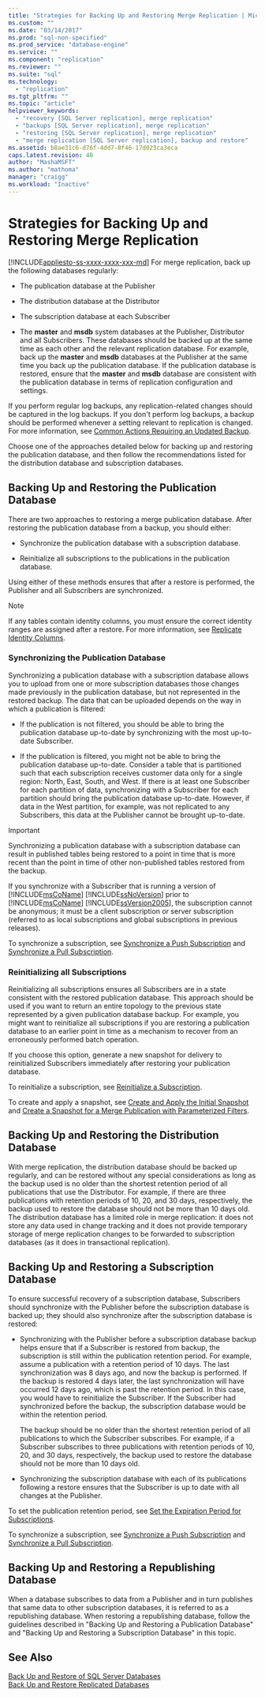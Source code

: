 ```yaml
---
title: "Strategies for Backing Up and Restoring Merge Replication | Microsoft Docs"
ms.custom: ""
ms.date: "03/14/2017"
ms.prod: "sql-non-specified"
ms.prod_service: "database-engine"
ms.service: ""
ms.component: "replication"
ms.reviewer: ""
ms.suite: "sql"
ms.technology: 
  - "replication"
ms.tgt_pltfrm: ""
ms.topic: "article"
helpviewer_keywords: 
  - "recovery [SQL Server replication], merge replication"
  - "backups [SQL Server replication], merge replication"
  - "restoring [SQL Server replication], merge replication"
  - "merge replication [SQL Server replication], backup and restore"
ms.assetid: b8ae31c6-d76f-4dd7-8f46-17d023ca3eca
caps.latest.revision: 48
author: "MashaMSFT"
ms.author: "mathoma"
manager: "craigg"
ms.workload: "Inactive"
---
```

# Strategies for Backing Up and Restoring Merge Replication
[!INCLUDE[appliesto-ss-xxxx-xxxx-xxx-md](../../../includes/appliesto-ss-xxxx-xxxx-xxx-md.md)]
  For merge replication, back up the following databases regularly:  
  
-   The publication database at the Publisher  
  
-   The distribution database at the Distributor  
  
-   The subscription database at each Subscriber  
  
-   The **master** and **msdb** system databases at the Publisher, Distributor and all Subscribers. These databases should be backed up at the same time as each other and the relevant replication database. For example, back up the **master** and **msdb** databases at the Publisher at the same time you back up the publication database. If the publication database is restored, ensure that the **master** and **msdb** database are consistent with the publication database in terms of replication configuration and settings.  
  
 If you perform regular log backups, any replication-related changes should be captured in the log backups. If you don't perform log backups, a backup should be performed whenever a setting relevant to replication is changed. For more information, see [Common Actions Requiring an Updated Backup](../../../relational-databases/replication/administration/common-actions-requiring-an-updated-backup.md).  
  
 Choose one of the approaches detailed below for backing up and restoring the publication database, and then follow the recommendations listed for the distribution database and subscription databases.  
  
## Backing Up and Restoring the Publication Database  
 There are two approaches to restoring a merge publication database. After restoring the publication database from a backup, you should either:  
  
-   Synchronize the publication database with a subscription database.  
  
-   Reinitialize all subscriptions to the publications in the publication database.  
  
 Using either of these methods ensures that after a restore is performed, the Publisher and all Subscribers are synchronized.  
  
> [!NOTE]  
>  If any tables contain identity columns, you must ensure the correct identity ranges are assigned after a restore. For more information, see [Replicate Identity Columns](../../../relational-databases/replication/publish/replicate-identity-columns.md).  
  
### Synchronizing the Publication Database  
 Synchronizing a publication database with a subscription database allows you to upload from one or more subscription databases those changes made previously in the publication database, but not represented in the restored backup. The data that can be uploaded depends on the way in which a publication is filtered:  
  
-   If the publication is not filtered, you should be able to bring the publication database up-to-date by synchronizing with the most up-to-date Subscriber.  
  
-   If the publication is filtered, you might not be able to bring the publication database up-to-date. Consider a table that is partitioned such that each subscription receives customer data only for a single region: North, East, South, and West. If there is at least one Subscriber for each partition of data, synchronizing with a Subscriber for each partition should bring the publication database up-to-date. However, if data in the West partition, for example, was not replicated to any Subscribers, this data at the Publisher cannot be brought up-to-date.  
  
> [!IMPORTANT]  
>  Synchronizing a publication database with a subscription database can result in published tables being restored to a point in time that is more recent than the point in time of other non-published tables restored from the backup.  
  
 If you synchronize with a Subscriber that is running a version of [!INCLUDE[msCoName](../../../includes/msconame-md.md)] [!INCLUDE[ssNoVersion](../../../includes/ssnoversion-md.md)] prior to [!INCLUDE[msCoName](../../../includes/msconame-md.md)] [!INCLUDE[ssVersion2005](../../../includes/ssversion2005-md.md)], the subscription cannot be anonymous; it must be a client subscription or server subscription (referred to as local subscriptions and global subscriptions in previous releases).  
  
 To synchronize a subscription, see [Synchronize a Push Subscription](../../../relational-databases/replication/synchronize-a-push-subscription.md) and [Synchronize a Pull Subscription](../../../relational-databases/replication/synchronize-a-pull-subscription.md).  
  
### Reinitializing all Subscriptions  
 Reinitializing all subscriptions ensures all Subscribers are in a state consistent with the restored publication database. This approach should be used if you want to return an entire topology to the previous state represented by a given publication database backup. For example, you might want to reinitialize all subscriptions if you are restoring a publication database to an earlier point in time as a mechanism to recover from an erroneously performed batch operation.  
  
 If you choose this option, generate a new snapshot for delivery to reinitialized Subscribers immediately after restoring your publication database.  
  
 To reinitialize a subscription, see [Reinitialize a Subscription](../../../relational-databases/replication/reinitialize-a-subscription.md).  
  
 To create and apply a snapshot, see [Create and Apply the Initial Snapshot](../../../relational-databases/replication/create-and-apply-the-initial-snapshot.md) and [Create a Snapshot for a Merge Publication with Parameterized Filters](../../../relational-databases/replication/create-a-snapshot-for-a-merge-publication-with-parameterized-filters.md).  
  
## Backing Up and Restoring the Distribution Database  
 With merge replication, the distribution database should be backed up regularly, and can be restored without any special considerations as long as the backup used is no older than the shortest retention period of all publications that use the Distributor. For example, if there are three publications with retention periods of 10, 20, and 30 days, respectively, the backup used to restore the database should not be more than 10 days old. The distribution database has a limited role in merge replication: it does not store any data used in change tracking and it does not provide temporary storage of merge replication changes to be forwarded to subscription databases (as it does in transactional replication).  
  
## Backing Up and Restoring a Subscription Database  
 To ensure successful recovery of a subscription database, Subscribers should synchronize with the Publisher before the subscription database is backed up; they should also synchronize after the subscription database is restored:  
  
-   Synchronizing with the Publisher before a subscription database backup helps ensure that if a Subscriber is restored from backup, the subscription is still within the publication retention period. For example, assume a publication with a retention period of 10 days. The last synchronization was 8 days ago, and now the backup is performed. If the backup is restored 4 days later, the last synchronization will have occurred 12 days ago, which is past the retention period. In this case, you would have to reinitialize the Subscriber. If the Subscriber had synchronized before the backup, the subscription database would be within the retention period.  
  
     The backup should be no older than the shortest retention period of all publications to which the Subscriber subscribes. For example, if a Subscriber subscribes to three publications with retention periods of 10, 20, and 30 days, respectively, the backup used to restore the database should not be more than 10 days old.  
  
-   Synchronizing the subscription database with each of its publications following a restore ensures that the Subscriber is up to date with all changes at the Publisher.  
  
 To set the publication retention period, see [Set the Expiration Period for Subscriptions](../../../relational-databases/replication/publish/set-the-expiration-period-for-subscriptions.md).  
  
 To synchronize a subscription, see [Synchronize a Push Subscription](../../../relational-databases/replication/synchronize-a-push-subscription.md) and [Synchronize a Pull Subscription](../../../relational-databases/replication/synchronize-a-pull-subscription.md).  
  
## Backing Up and Restoring a Republishing Database  
 When a database subscribes to data from a Publisher and in turn publishes that same data to other subscription databases, it is referred to as a republishing database. When restoring a republishing database, follow the guidelines described in "Backing Up and Restoring a Publication Database" and "Backing Up and Restoring a Subscription Database" in this topic.  
  
## See Also  
 [Back Up and Restore of SQL Server Databases](../../../relational-databases/backup-restore/back-up-and-restore-of-sql-server-databases.md)   
 [Back Up and Restore Replicated Databases](../../../relational-databases/replication/administration/back-up-and-restore-replicated-databases.md)  
  
  

